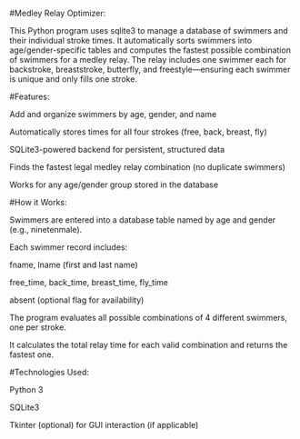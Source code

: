 #Medley Relay Optimizer:

This Python program uses sqlite3 to manage a database of swimmers and their individual stroke times. It automatically sorts swimmers into age/gender-specific tables and computes the fastest possible combination of swimmers for a medley relay. The relay includes one swimmer each for backstroke, breaststroke, butterfly, and freestyle—ensuring each swimmer is unique and only fills one stroke.



#Features:

Add and organize swimmers by age, gender, and name

Automatically stores times for all four strokes (free, back, breast, fly)

SQLite3-powered backend for persistent, structured data

Finds the fastest legal medley relay combination (no duplicate swimmers)

Works for any age/gender group stored in the database



#How it Works:

Swimmers are entered into a database table named by age and gender (e.g., ninetenmale).

Each swimmer record includes:

fname, lname (first and last name)

free_time, back_time, breast_time, fly_time

absent (optional flag for availability)

The program evaluates all possible combinations of 4 different swimmers, one per stroke.

It calculates the total relay time for each valid combination and returns the fastest one.



#Technologies Used:

Python 3

SQLite3

Tkinter (optional) for GUI interaction (if applicable)
